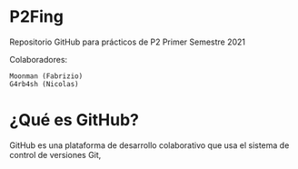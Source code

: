 # P2Fing
Repositorio GitHub para prácticos de P2 Primer Semestre 2021

Colaboradores:

    Moonman (Fabrizio)
    G4rb4sh (Nicolas)

# ¿Qué es GitHub?

GitHub es una plataforma de desarrollo colaborativo que usa el sistema de control de versiones Git,

